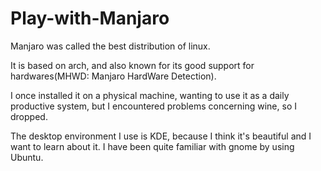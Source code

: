# Play-with-Manjaro
Manjaro was called the best distribution of linux. 

It is based on arch, and also known for its good support for hardwares(MHWD: Manjaro HardWare Detection).

I once installed it on a physical machine, wanting to use it as a daily productive system, but I encountered problems concerning wine, so I dropped.

The desktop environment I use is KDE, because I think it's beautiful and I want to learn about it. I have been quite familiar with gnome by using Ubuntu.

